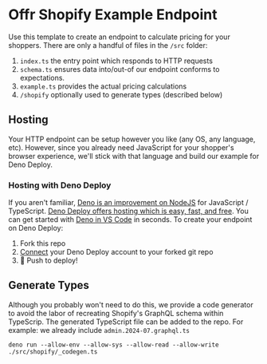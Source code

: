 # Offr Shopify Example Endpoint

Use this template to create an endpoint to calculate pricing for your shoppers.
There are only a handful of files in the `/src` folder:

1. `index.ts` the entry point which responds to HTTP requests
2. `schema.ts` ensures data into/out-of our endpoint conforms to expectations.
3. `example.ts` provides the actual pricing calculations
4. `/shopify` optionally used to generate types (described below)

## Hosting

Your HTTP endpoint can be setup however you like (any OS, any language, etc).
However, since you already need JavaScript for your shopper's browser
experience, we'll stick with that language and build our example for Deno
Deploy.

### Hosting with Deno Deploy

If you aren't familiar,
[Deno is an improvement on NodeJS](https://deno.com/learn/nodes-complexity-problem)
for JavaScript / TypeScript.
[Deno Deploy offers hosting which is easy, fast, and free](https://deno.com/deploy).
You can get started with
[Deno in VS Code](https://github.com/denoland/vscode_deno) in seconds. To create
your endpoint on Deno Deploy:

1. Fork this repo
2. [Connect](https://docs.deno.com/deploy/manual/ci_github/) your Deno Deploy
   account to your forked git repo
3. 🎉 Push to deploy!

## Generate Types

Although you probably won't need to do this, we provide a code generator to
avoid the labor of recreating Shopify's GraphQL schema within TypeScrip. The
generated TypeScript file can be added to the repo. For example: we already
include `admin.2024-07.graphql.ts`

```shell
deno run --allow-env --allow-sys --allow-read --allow-write ./src/shopify/_codegen.ts
```
